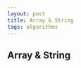 ```yaml
---
layout: post
title: Array & String
tags: algorithms
---
```


## Array & String

<script src="https://gist.github.com/selimslab/cfaf15482f4daea98966a8cfca62c595.js"></script>
